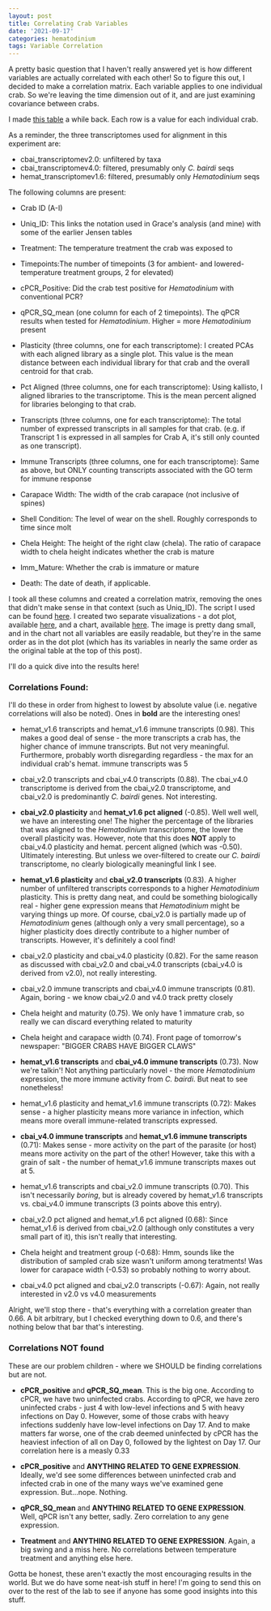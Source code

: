 ```yaml
---
layout: post
title: Correlating Crab Variables
date: '2021-09-17'
categories: hematodinium
tags: Variable Correlation
---
```


A pretty basic question that I haven't really answered yet is how different variables are actually correlated with each other! So to figure this out, I decided to make a correlation matrix. Each variable applies to one individual crab. So we're leaving the time dimension out of it, and are just examining covariance between crabs. 

I made [this table](https://github.com/afcoyle/hemat_bairdi_transcriptome/blob/main/data/indiv_crab_summary.csv) a while back. Each row is a value for each individual crab. 

As a reminder, the three transcriptomes used for alignment in this experiment are:
- cbai_transcriptomev2.0: unfiltered by taxa
- cbai_transcriptomev4.0: filtered, presumably only _C. bairdi_ seqs
- hemat_transcriptomev1.6: filtered, presumably only _Hematodinium_ seqs

The following columns are present:

- Crab ID (A-I)

- Uniq_ID: This links the notation used in Grace's analysis (and mine) with some of the earlier Jensen tables

- Treatment: The temperature treatment the crab was exposed to

- Timepoints:The number of timepoints (3 for ambient- and lowered-temperature treatment groups, 2 for elevated)

- cPCR_Positive: Did the crab test positive for _Hematodinium_ with conventional PCR?

- qPCR_SQ_mean (one column for each of 2 timepoints). The qPCR results when tested for _Hematodinium_. Higher = more _Hematodinium_ present

- Plasticity (three columns, one for each transcriptome): I created PCAs with each aligned library as a single plot. This value is the mean distance between each individual library for that crab and the overall centroid for that crab.

- Pct Aligned (three columns, one for each transcriptome): Using kallisto, I aligned libraries to the transcriptome. This is the mean percent aligned for libraries belonging to that crab.

- Transcripts (three columns, one for each transcriptome): The total number of expressed transcripts in all samples for that crab. (e.g. if Transcript 1 is expressed in all samples for Crab A, it's still only counted as one transcript).

- Immune Transcripts (three columns, one for each transcriptome): Same as above, but ONLY counting transcripts associated with the GO term for immune response

- Carapace Width: The width of the crab carapace (not inclusive of spines) 

- Shell Condition: The level of wear on the shell. Roughly corresponds to time since molt

- Chela Height: The height of the right claw (chela). The ratio of carapace width to chela height indicates whether the crab is mature

- Imm_Mature: Whether the crab is immature or mature

- Death: The date of death, if applicable.

I took all these columns and created a correlation matrix, removing the ones that didn't make sense in that context (such as Uniq_ID). The script I used can be found [here](https://github.com/afcoyle/hemat_bairdi_transcriptome/blob/main/scripts/10_2_summary_corr_matrix.Rmd). I created two separate visualizations - a dot plot, available [here](https://github.com/afcoyle/hemat_bairdi_transcriptome/blob/main/output/correlation/all_variables_corr_dot_plot.png), and a chart, available [here](https://github.com/afcoyle/hemat_bairdi_transcriptome/blob/main/output/correlation/all_variables_corr_chart.png). The image is pretty dang small, and in the chart not all variables are easily readable, but they're in the same order as in the dot plot (which has its variables in nearly the same order as the original table at the top of this post).

I'll do a quick dive into the results here!

### Correlations Found:

I'll do these in order from highest to lowest by absolute value (i.e. negative correlations will also be noted). Ones in **bold** are the interesting ones!

- hemat_v1.6 transcripts and hemat_v1.6 immune transcripts (0.98). This makes a good deal of sense - the more transcripts a crab has, the higher chance of immune transcripts. But not very meaningful. Furthermore, probably worth disregarding regardless - the max for an individual crab's hemat. immune transcripts was 5

- cbai_v2.0 transcripts and cbai_v4.0 transcripts (0.88). The cbai_v4.0 transcriptome is derived from the cbai_v2.0 transcriptome, and cbai_v2.0 is predominantly _C. bairdi_ genes. Not interesting.

- **cbai_v2.0 plasticity** and **hemat_v1.6 pct aligned** (-0.85). Well well well, we have an interesting one! The higher the percentage of the libraries that was aligned to the _Hematodinium_ transcriptome, the lower the overall plasticity was. However, note that this does **NOT** apply to cbai_v4.0 plasticity and hemat. percent aligned (which was -0.50). Ultimately interesting. But unless we over-filtered to create our _C. bairdi_ transcriptome, no clearly biologically meaningful link I see.

- **hemat_v1.6 plasticity** and **cbai_v2.0 transcripts** (0.83). A higher number of unfiltered transcripts corresponds to a higher _Hematodinium_ plasticity. This is pretty dang neat, and could be something biologically real - higher gene expression means that _Hematodinium_ might be varying things up more. Of course, cbai_v2.0 is partially made up of _Hematodinium_ genes (although only a very small percentage), so a higher plasticity does directly contribute to a higher number of transcripts. However, it's definitely a cool find!

- cbai_v2.0 plasticity and cbai_v4.0 plasticity (0.82). For the same reason as discussed with cbai_v2.0 and cbai_v4.0 transcripts (cbai_v4.0 is derived from v2.0), not really interesting.

- cbai_v2.0 immune transcripts and cbai_v4.0 immune transcripts (0.81). Again, boring - we know cbai_v2.0 and v4.0 track pretty closely

- Chela height and maturity (0.75). We only have 1 immature crab, so really we can discard everything related to maturity

- Chela height and carapace width (0.74). Front page of tomorrow's newspaper: "BIGGER CRABS HAVE BIGGER CLAWS"

- **hemat_v1.6 transcripts** and **cbai_v4.0 immune transcripts** (0.73). Now we're talkin'! Not anything particularly novel - the more _Hematodinium_ expression, the more immune activity from _C. bairdi_. But neat to see nonetheless!

- hemat_v1.6 plasticity and hemat_v1.6 immune transcripts (0.72): Makes sense - a higher plasticity means more variance in infection, which means more overall immune-related transcripts expressed.

- **cbai_v4.0 immune transcripts** and **hemat_v1.6 immune transcripts** (0.71): Makes sense - more activity on the part of the parasite (or host) means more activity on the part of the other! However, take this with a grain of salt - the number of hemat_v1.6 immune transcripts maxes out at 5.

- hemat_v1.6 transcripts and cbai_v2.0 immune transcripts (0.70). This isn't necessarily _boring_, but is already covered by hemat_v1.6 transcripts vs. cbai_v4.0 immune transcripts (3 points above this entry).

- cbai_v2.0 pct aligned and hemat_v1.6 pct aligned (0.68): Since hemat_v1.6 is derived from cbai_v2.0 (although only constitutes a very small part of it), this isn't really that interesting.

- Chela height and treatment group (-0.68): Hmm, sounds like the distribution of sampled crab size wasn't uniform among teratments! Was lower for carapace width (-0.53) so probably nothing to worry about.

- cbai_v4.0 pct aligned and cbai_v2.0 transcripts (-0.67): Again, not really interested in v2.0 vs v4.0 measurements

Alright, we'll stop there - that's everything with a correlation greater than 0.66. A bit arbitrary, but I checked everything down to 0.6, and there's nothing below that bar that's interesting.

### Correlations NOT found

These are our problem children - where we SHOULD be finding correlations but are not.

- **cPCR_positive** and **qPCR_SQ_mean**. This is the big one. According to cPCR, we have two uninfected crabs. According to qPCR, we have zero uninfected crabs - just 4 with low-level infections and 5 with heavy infections on Day 0. However, some of those crabs with heavy infections suddenly have low-level infections on Day 17. And to make matters far worse, one of the crab deemed uninfected by cPCR has the heaviest infection of all on Day 0, followed by the lightest on Day 17. Our correlation here is a measly 0.33

- **cPCR_positive** and **ANYTHING RELATED TO GENE EXPRESSION**. Ideally, we'd see some differences between uninfected crab and infected crab in one of the many ways we've examined gene expression. But...nope. Nothing.

- **qPCR_SQ_mean** and **ANYTHING RELATED TO GENE EXPRESSION**. Well, qPCR isn't any better, sadly. Zero correlation to any gene expression.

- **Treatment** and **ANYTHING RELATED TO GENE EXPRESSION**. Again, a big swing and a miss here. No correlations between temperature treatment and anything else here.

Gotta be honest, these aren't exactly the most encouraging results in the world. But we do have some neat-ish stuff in here! I'm going to send this on over to the rest of the lab to see if anyone has some good insights into this stuff.